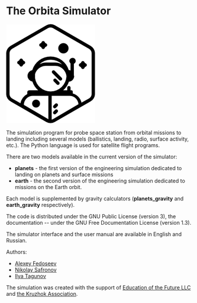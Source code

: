 # The Orbita Simulator

![The Orbita Logo](logo.png)

The simulation program for probe space station from orbital missions to landing
including several models (ballistics, landing, radio, surface activity, etc.).
The Python language is used for satellite flight programs.

There are two models available in the current version of the simulator:

* **planets** - the first version of the engineering simulation dedicated to landing on planets and surface missions
* **earth** - the second version of the engineering simulation dedicated to missions on the Earth orbit.

Each model is supplemented by gravity calculators (**planets_gravity** and **earth_gravity** respectively).

The code is distributed under the GNU Public License (version 3), the documentation -- under
the GNU Free Documentation License (version 1.3).

The simulator interface and the user manual are available in English and Russian.

Authors:
* [Alexey Fedoseev](mailto:aleksey@fedoseev.net)
* [Nikolay Safronov](mailto:bfishh@gmail.com)
* [Ilya Tagunov](mailto:tagunil@gmail.com)

The simulation was created with the support of
[Education of the Future LLC](https://introsat.ru/en/education_of_the_future) and
[the Kruzhok Association](https://kruzhok.org/en/).
